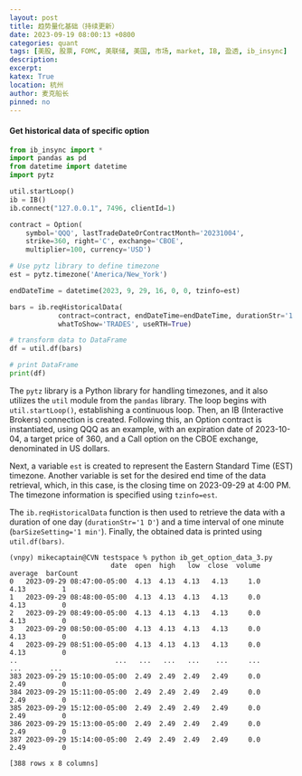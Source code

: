 ```yaml
---
layout: post
title: 趋势量化基础（持续更新）
date: 2023-09-19 08:00:13 +0800
categories: quant
tags: [美股, 股票, FOMC, 美联储, 美国, 市场, market, IB, 盈透, ib_insync]
description: 
excerpt: 
katex: True
location: 杭州
author: 麦克船长
pinned: no
---
```


#### Get historical data of specific option

```python
from ib_insync import *
import pandas as pd
from datetime import datetime
import pytz

util.startLoop()
ib = IB()
ib.connect("127.0.0.1", 7496, clientId=1)

contract = Option(
    symbol='QQQ', lastTradeDateOrContractMonth='20231004',
    strike=360, right='C', exchange='CBOE',
    multiplier=100, currency='USD')

# Use pytz library to define timezone
est = pytz.timezone('America/New_York')

endDateTime = datetime(2023, 9, 29, 16, 0, 0, tzinfo=est)

bars = ib.reqHistoricalData(
            contract=contract, endDateTime=endDateTime, durationStr='1 D', barSizeSetting='1 min',
            whatToShow='TRADES', useRTH=True)

# transform data to DataFrame
df = util.df(bars)

# print DataFrame
print(df)
```

The `pytz` library is a Python library for handling timezones, and it also utilizes the `util` module from the `pandas` library. The loop begins with `util.startLoop()`, establishing a continuous loop. Then, an IB (Interactive Brokers) connection is created. Following this, an Option contract is instantiated, using QQQ as an example, with an expiration date of 2023-10-04, a target price of 360, and a Call option on the CBOE exchange, denominated in US dollars.

Next, a variable `est` is created to represent the Eastern Standard Time (EST) timezone. Another variable is set for the desired end time of the data retrieval, which, in this case, is the closing time on 2023-09-29 at 4:00 PM. The timezone information is specified using `tzinfo=est`.

The `ib.reqHistoricalData` function is then used to retrieve the data with a duration of one day (`durationStr='1 D'`) and a time interval of one minute (`barSizeSetting='1 min'`). Finally, the obtained data is printed using `util.df(bars)`.

```shell
(vnpy) mikecaptain@CVN testspace % python ib_get_option_data_3.py
                         date  open  high   low  close  volume  average  barCount
0   2023-09-29 08:47:00-05:00  4.13  4.13  4.13   4.13     1.0     4.13         1
1   2023-09-29 08:48:00-05:00  4.13  4.13  4.13   4.13     0.0     4.13         0
2   2023-09-29 08:49:00-05:00  4.13  4.13  4.13   4.13     0.0     4.13         0
3   2023-09-29 08:50:00-05:00  4.13  4.13  4.13   4.13     0.0     4.13         0
4   2023-09-29 08:51:00-05:00  4.13  4.13  4.13   4.13     0.0     4.13         0
..                        ...   ...   ...   ...    ...     ...      ...       ...
383 2023-09-29 15:10:00-05:00  2.49  2.49  2.49   2.49     0.0     2.49         0
384 2023-09-29 15:11:00-05:00  2.49  2.49  2.49   2.49     0.0     2.49         0
385 2023-09-29 15:12:00-05:00  2.49  2.49  2.49   2.49     0.0     2.49         0
386 2023-09-29 15:13:00-05:00  2.49  2.49  2.49   2.49     0.0     2.49         0
387 2023-09-29 15:14:00-05:00  2.49  2.49  2.49   2.49     0.0     2.49         0

[388 rows x 8 columns]
```